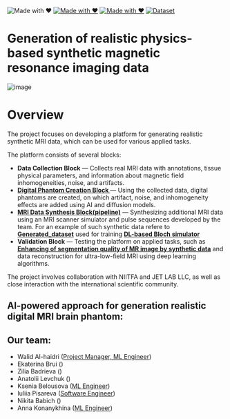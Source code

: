 ![Made with ❤️](https://img.shields.io/badge/AI%20-%E2%9D%A4-golden)
[![Made with ❤️](https://img.shields.io/badge/ITMO%20-%E2%9D%A4-red)](https://itmo.ru/)
[![Made with ❤️](https://img.shields.io/badge/Our%20group%20-%E2%9D%A4-blue)](https://physics.itmo.ru/en/research-group/5202)
[![Dataset](https://img.shields.io/badge/Data-Available-brightgreen.svg)](https://drive.google.com/file/d/1cIJ-pzP3Sd16GqXRqOqlJ0tyiZ0slTiW/view?usp=sharing)



# Generation of realistic physics-based synthetic magnetic resonance imaging data


![image](https://github.com/user-attachments/assets/84871bd0-548e-4f7b-8ee6-e6345b08c95b)

# Overview

The project focuses on developing a platform for generating realistic synthetic MRI data, which can be used for various applied tasks. 

The platform consists of several blocks: 

- **Data Collection Block** — Collects real MRI data with annotations, tissue physical parameters, and information about magnetic field inhomogeneities, noise, and artifacts.
- **[Digital Phantom Creation Block ](https://github.com/MRI-algorithms-and-methods/Scientific-research-in-the-field-of-artificial-intelligence/tree/main/MRI_phantom)** — Using the collected data, digital phantoms are created, on which artifact, noise, and inhomogeneity effects are added using AI and diffusion models.
- **[MRI Data Synthesis Block(pipeline)](https://github.com/MRI-algorithms-and-methods/Scientific-research-in-the-field-of-artificial-intelligence/tree/main/pipeline)** — Synthesizing additional MRI data using an MRI scanner simulator and pulse sequences developed by the team. For  an example of such synthetic data refere to **[Generated_dataset](https://github.com/MRI-algorithms-and-methods/Scientific-research-in-the-field-of-artificial-intelligence/tree/main/Generated_dataset)** used for training **[DL-based  Bloch simulator](https://github.com/MRI-algorithms-and-methods/Scientific-research-in-the-field-of-artificial-intelligence/tree/main/DL-based_Bloch_simulator)**
- **Validation Block** — Testing the platform on applied tasks, such as **[Enhancing of segmentation quality of  MR image by synthetic data](https://github.com/MRI-algorithms-and-methods/Scientific-research-in-the-field-of-artificial-intelligence/tree/main/brain_segmentation_lib)**  and data reconstruction for ultra-low-field MRI using deep learning algorithms.
  

The project involves collaboration with NIITFA and JET LAB LLC, as well as close interaction with the international scientific community.


## AI-powered approach for generation realistic digital MRI brain phantom:

## Our team:
- Walid Al-haidri ([Project Manager, ML Engineer]())
- Ekaterina Brui ([]())
- Zilia Badrieva ([]())
- Anatolii Levchuk ([](https://github.com/LeTond))
- Ksenia Belousova ([ML Engineer](https://github.com/Kseniyabel))
- Iuliia Pisareva ([Software Engineer](https://github.com/zi2p))
- Nikita Babich ([](https://github.com/spacexerq))
- Anna Konanykhina ([ML Engineer]())

